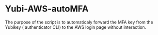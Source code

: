 # Yubi-AWS-autoMFA
The purpose of the script is to automaticaly forward the MFA key from the Yubikey ( authenticator CLI) to the AWS login page without interaction.
